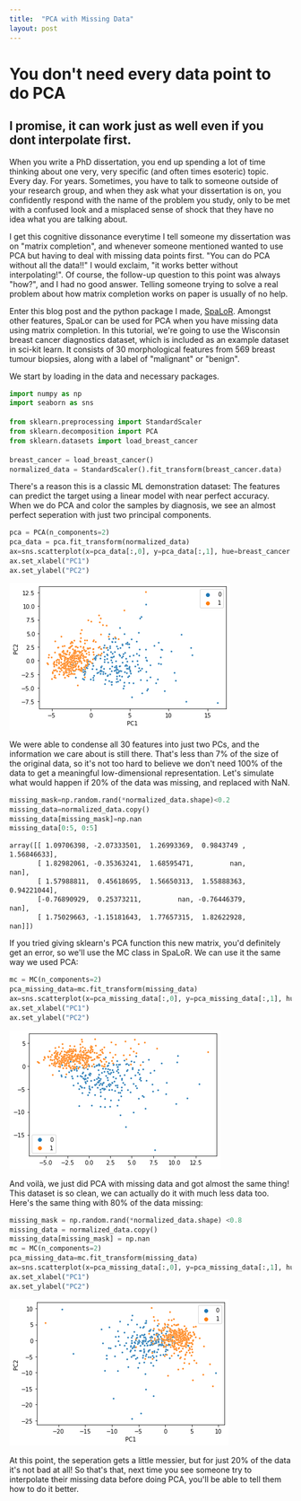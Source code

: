 ```yaml
---
title:  "PCA with Missing Data"
layout: post
---
```


# You don't need every data point to do PCA
## I promise, it can work just as well even if you dont interpolate first.

When you write a PhD dissertation, you end up spending a lot of time thinking about one very, very specific (and often times esoteric) topic. Every day. For years.  Sometimes, you have to talk to someone outside of your research group, and when they ask what your dissertation is on, you confidently respond with the name of the problem you study, only to be met with a confused look and a misplaced sense of shock that they have no idea what you are talking about.

I get this cognitive dissonance everytime I tell someone my dissertation was on "matrix completion", and whenever someone mentioned wanted to use PCA but having to deal with missing data points first.  "You can do PCA without all the data!!" I would exclaim, "it works better without interpolating!".  Of course, the follow-up question to this point was always "how?", and I had no good answer.  Telling someone trying to solve a real problem about how matrix completion works on paper is usually of no help.

Enter this blog post and the python package I made, [SpaLoR](www.spalor.org).  Amongst other features, SpaLor can be used for PCA when you have missing data using matrix completion.  In this tutorial, we're going to use the Wisconsin breast cancer diagnostics dataset, which is included as an example dataset in sci-kit learn.  It consists of 30 morphological features from 569 breast tumour biopsies, along with a label of "malignant" or "benign".

We start by loading in the data and necessary packages.


```python
import numpy as np
import seaborn as sns

from sklearn.preprocessing import StandardScaler
from sklearn.decomposition import PCA
from sklearn.datasets import load_breast_cancer

breast_cancer = load_breast_cancer()
normalized_data = StandardScaler().fit_transform(breast_cancer.data)
```

There's a reason this is a classic ML demonstration dataset: The features can predict the target using a linear model with near perfect accuracy.  When we do PCA and color the samples by diagnosis, we see an almost perfect seperation with just two principal components.


```python
pca = PCA(n_components=2)
pca_data = pca.fit_transform(normalized_data)
ax=sns.scatterplot(x=pca_data[:,0], y=pca_data[:,1], hue=breast_cancer.target,s=10)
ax.set_xlabel("PC1")
ax.set_ylabel("PC2")
```
    
![png](/assets/PCA_with_missing_data/output_3_1.png)
    


We were able to condense all 30 features into just two PCs, and the information we care about is still there.  That's less than 7% of the size of the original data, so it's not too hard to believe we don't need 100% of the data to get a meaningful low-dimensional representation.  Let's simulate what would happen if 20% of the data was missing, and replaced with NaN.


```python
missing_mask=np.random.rand(*normalized_data.shape)<0.2
missing_data=normalized_data.copy()
missing_data[missing_mask]=np.nan
missing_data[0:5, 0:5]
```




    array([[ 1.09706398, -2.07333501,  1.26993369,  0.9843749 ,  1.56846633],
           [ 1.82982061, -0.35363241,  1.68595471,         nan,         nan],
           [ 1.57988811,  0.45618695,  1.56650313,  1.55888363,  0.94221044],
           [-0.76890929,  0.25373211,         nan, -0.76446379,         nan],
           [ 1.75029663, -1.15181643,  1.77657315,  1.82622928,         nan]])



If you tried giving sklearn's PCA function this new matrix, you'd definitely get an error, so we'll use the MC class in SpaLoR.  We can use it the same way we used PCA:


```python
mc = MC(n_components=2)
pca_missing_data=mc.fit_transform(missing_data)
ax=sns.scatterplot(x=pca_missing_data[:,0], y=pca_missing_data[:,1], hue=breast_cancer.target,s=10)
ax.set_xlabel("PC1")
ax.set_ylabel("PC2")
```
![png](/assets/PCA_with_missing_data/output_7_2.png)
    


And voilà, we just did PCA with missing data and got almost the same thing!  This dataset is so clean, we can actually do it with much less data too.  Here's the same thing with 80% of the data missing:


```python
missing_mask = np.random.rand(*normalized_data.shape) <0.8
missing_data = normalized_data.copy()
missing_data[missing_mask] = np.nan
mc = MC(n_components=2)
pca_missing_data=mc.fit_transform(missing_data)
ax=sns.scatterplot(x=pca_missing_data[:,0], y=pca_missing_data[:,1], hue=breast_cancer.target,s=10)
ax.set_xlabel("PC1")
ax.set_ylabel("PC2")
```
    
![png](/assets/PCA_with_missing_data/output_9_2.png)
    


At this point, the seperation gets a little messier, but for just 20% of the data it's not bad at all!  So that's that, next time you see someone try to interpolate their missing data before doing PCA, you'll be able to tell them how to do it better.

